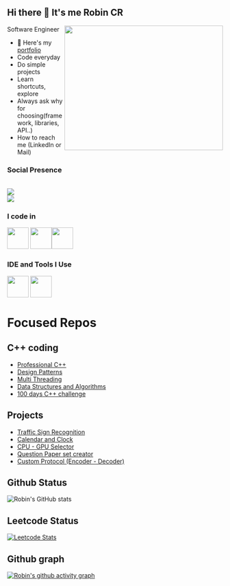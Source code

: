 ## Hi there 👋 It's me Robin CR

Software Engineer
<img align="right" width="370" height="290" src="https://i.pinimg.com/originals/47/f0/34/47f0342cec72b800463bf003eac1257e.gif">
- 🔭 Here's my [portfolio](https://robin005cr.github.io/)                                                 
- Code everyday
- Do simple projects
- Learn shortcuts, explore
- Always ask why for choosing(framework, libraries, API..)
- How to reach me (LinkedIn or Mail)


### Social Presence
 <br /> [<img src="https://img.shields.io/badge/LinkedIn-0077B5?style=for-the-badge&logo=linkedin&logoColor=white" />](https://www.linkedin.com/in/robincr/) <br/> [<img src="https://img.shields.io/badge/instagram-d62976?style=for-the-badge&logo=instagram&logoColor=white" />](https://www.instagram.com/robin_c_r/)


### I code in
<img height="50" width="50" src="https://img.icons8.com/color/48/000000/c-programming.png" /> <img height="50" width="50" src="https://img.icons8.com/color/48/000000/c-plus-plus-logo.png" /><img height="50" width="50" src="https://img.icons8.com/color/48/000000/python.png" /> 

### IDE and Tools I Use
<img height="50" width="50" src="https://img.icons8.com/color/48/000000/visual-studio-code-2019.png"/> <img height="50" width="50" src="https://img.icons8.com/color/50/000000/git.png"/> 


# Focused Repos

## C++ coding
- [Professional C++](https://github.com/Robin005cr/Professional_CPP)
- [Design Patterns](https://github.com/Robin005cr/Design_Patterns)
- [Multi Threading](https://github.com/Robin005cr/multi_threading)
- [Data Structures and Algorithms](https://github.com/Robin005cr/Data_Structures_Algorithms)
- [100 days C++ challenge](https://github.com/Robin005cr/100_days_cpp_challenge)

## Projects
- [Traffic Sign Recognition](https://github.com/Robin005cr/traffic_sign_recognition)
- [Calendar and Clock](https://github.com/Robin005cr/Calendar-and-Clock)
- [CPU - GPU Selector](https://github.com/Robin005cr/CPU-GPU_Selector)
- [Question Paper set creator](https://github.com/Robin005cr/Question_Paper_Set_Creator)
- [Custom Protocol (Encoder - Decoder)](https://github.com/Robin005cr/Custom_Protocol) 

## Github Status
![Robin's GitHub stats](https://github-readme-stats.vercel.app/api?username=robin005cr&theme=dark&show_icons=true&&hide=issues,contribs)

## Leetcode Status
[![Leetcode Stats](https://leetcard.jacoblin.cool/robinchovallurraju?ext=contest&theme=dark)](https://leetcode.com/robinchovallurraju/)

## Github graph
[![Robin's github activity graph](https://github-readme-activity-graph.vercel.app/graph?username=robin005cr&bg_color=000000&color=ffffff&line=51f565&point=ffffff&area=true&hide_border=true)](https://github.com/ashutosh00710/github-readme-activity-graph)
